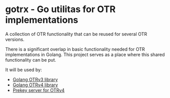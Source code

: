# gotrx - Go utilitas for OTR implementations

A collection of OTR functionality that can be reused for several OTR versions.

There is a significant overlap in basic functionality needed for OTR
implementations in Golang. This project serves as a place where this shared
functionality can be put.

It will be used by:

* [Golang OTRv3 library](https://github.com/coyim/otr3)
* [Golang OTRv4 library](https://github.com/otrv4/gotr4)
* [Prekey server for OTRv4](https://github.com/otrv4/otrng-prekey-server)
